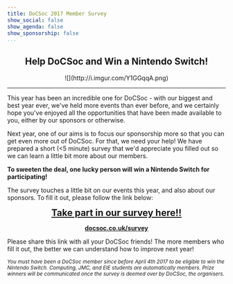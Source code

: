 ```yaml
---
title: DoCSoc 2017 Member Survey
show_social: false
show_agenda: false
show_sponsorship: false
...
```


<center><h2>Help DoCSoc and Win a Nintendo Switch!</h2></center>

<center>![](http://i.imgur.com/Y1GGqqA.png)</center>

---

This year has been an incredible one for DoCSoc - with our biggest and best year ever, we've held more events than ever before, and we certainly hope you've enjoyed all the opportunities that have been made available to you, either by our sponsors or otherwise.

Next year, one of our aims is to focus our sponsorship more so that you can get even more out of DoCSoc. For that, we need your help! We have prepared a short (<5 minute) survey that we'd appreciate you filled out so we can learn a little bit more about our members. 

**To sweeten the deal, one lucky person will win a Nintendo Switch for participating!**

The survey touches a little bit on our events this year, and also about our sponsors. To fill it out, please follow the link below:

**<center style="font-size:150%">[Take part in our survey here!!](http://docsoc.co.uk/survey)</center>**

**<center>[docsoc.co.uk/survey](http://docsoc.co.uk/survey)</center>**

Please share this link with all your DoCSoc friends! The more members who fill it out, the better we can understand how to improve next year!

*<small>You must have been a DoCSoc member since before April 4th 2017 to be eligible to win the Nintendo Switch. Computing, JMC, and EIE students are automatically members. Prize winners will be communicated once the survey is deemed over by DoCSoc, the organisers.</small>*
